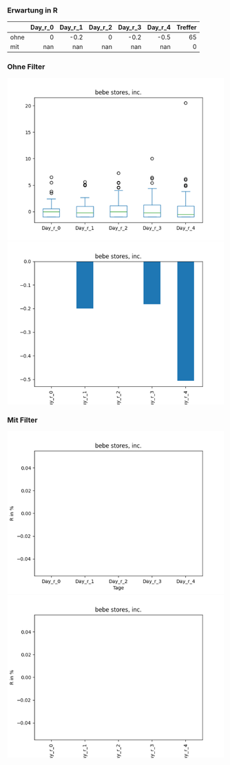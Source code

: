 ### Erwartung in R
|      |   Day_r_0 |   Day_r_1 |   Day_r_2 |   Day_r_3 |   Day_r_4 |   Treffer |
|:-----|----------:|----------:|----------:|----------:|----------:|----------:|
| ohne |         0 |      -0.2 |         0 |      -0.2 |      -0.5 |        65 |
| mit  |       nan |     nan   |       nan |     nan   |     nan   |         0 |

### Ohne Filter
![image info](./data/BEBE_box_all.png)
![image info](./data/BEBE_median_all.png)

### Mit Filter
![image info](./data/BEBE_box_filtered.png)
![image info](./data/BEBE_median_filtered.png)